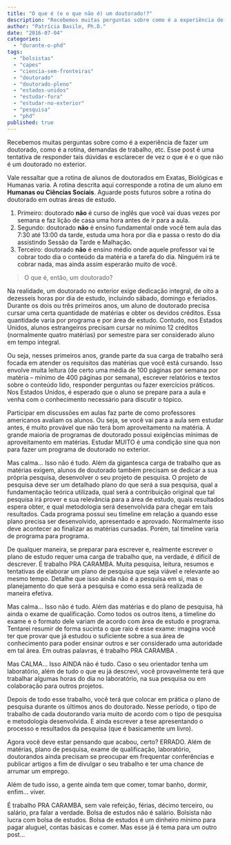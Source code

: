 ```yaml
---
title: "O que é (e o que não é) um doutorado!?"
description: "Recebemos muitas perguntas sobre como é a experiência de fazer um doutorado, como é a rotina, demandas de trabalho, etc. Esse post é uma tentativa de responder tais dúvidas e esclarecer de vez o que é e o que não é um doutorado no exterior."
author: "Patrícia Basile, Ph.D."
date: "2016-07-04"
categories: 
  - "durante-o-phd"
tags: 
  - "bolsistas"
  - "capes"
  - "ciencia-sem-fronteiras"
  - "doutorado"
  - "doutorado-pleno"
  - "estados-unidos"
  - "estudar-fora"
  - "estudar-no-exterior"
  - "pesquisa"
  - "phd"
published: true
---
```


Recebemos muitas perguntas sobre como é a experiência de fazer um doutorado, como é a rotina, demandas de trabalho, etc. Esse post é uma tentativa de responder tais dúvidas e esclarecer de vez o que é e o que não é um doutorado no exterior.

Vale ressaltar que a rotina de alunos de doutorados em Exatas, Biológicas e Humanas varia. A rotina descrita aqui corresponde a rotina de um aluno em **Humanas ou** **Ciências Sociais**. Aguarde posts futuros sobre a rotina do doutorado em outras áreas de estudo.

1. Primeiro: doutorado **não** é curso de inglês que você vai duas vezes por semana e faz lição de casa uma hora antes de ir para a aula.
1. Segundo: doutorado **não** é ensino fundamental onde você  tem aula das 7:30  até  13:00 da tarde, estuda uma hora por dia e passa o resto do dia assistindo Sessão da Tarde e Malhação.
1. Terceiro: doutorado **não** é ensino médio onde aquele professor vai te cobrar todo dia o conteúdo da matéria e a tarefa do dia. Ninguém irá te cobrar nada, mas ainda assim esperarão muito de você.

> O que é, então, um doutorado?

Na realidade, um doutorado no exterior exige dedicação integral, de oito a dezesseis horas por dia de estudo, incluindo sábado, domingo e feriados. Durante os dois ou três primeiros anos, um aluno de doutorado precisa cursar uma certa quantidade de matérias e obter os devidos créditos. Essa quantidade varia por programa e por área de estudo. Contudo, nos Estados Unidos, alunos estrangeiros precisam cursar no mínimo 12 créditos (normalmente quatro matérias) por semestre para ser considerado aluno em tempo integral.

Ou seja, nesses primeiros anos, grande parte da sua carga de trabalho será focada em atender os requisitos das matérias que você está cursando. Isso envolve muita leitura (de certo uma média de  100 páginas por semana por matéria – mínimo de 400 páginas por semana), escrever relatórios e textos sobre o conteúdo lido, responder perguntas ou fazer exercícios práticos. Nos Estados Unidos, é esperado que o aluno se prepare para a aula e venha com o conhecimento necessário para discutir o tópico.

Participar em discussões em aulas faz parte de como professores americanos avaliam os alunos. Ou seja, se você vai para a aula sem estudar antes, é muito provável que não terá bom aproveitamento na matéria. A grande maioria de programas de doutorado possui exigências mínimas de aproveitamento em matérias. Estudar MUITO é uma condição sine qua non para fazer um programa de doutorado no exterior.

Mas calma... Isso não é tudo. Além da gigantesca carga de trabalho que as matérias exigem, alunos de doutorado também precisam se dedicar a sua própria pesquisa, desenvolver o seu projeto de pesquisa. O projeto de pesquisa deve ser um detalhado plano do que será a sua pesquisa, qual a fundamentação teórica utilizada, qual será a contribuição original que tal pesquisa irá prover e sua relevância para a área de estudo, quais resultados espera obter, e qual metodologia será desenvolvida para chegar em tais resultados. Cada programa possui seu timeline em relação a quando esse plano precisa ser desenvolvido, apresentado e aprovado. Normalmente isso deve acontecer ao finalizar as matérias cursadas. Porém, tal timeline varia de programa para programa.

De qualquer maneira, se preparar para escrever e, realmente escrever o plano de estudo requer uma carga de trabalho que, na verdade, é dificil de descrever. É trabalho PRA CARAMBA. Muita pesquisa, leitura, resumos e tentativas de elaborar um plano de pesquisa que seja viável e relevante ao mesmo tempo. Detalhe que isso ainda não é a pesquisa em si, mas o planejamento do que será a pesquisa e como essa será realizada de maneira efetiva.

Mas calma... Isso não é tudo. Além das matérias e do plano de pesquisa, há ainda o exame de qualificação. Como todos os outros itens, a timeline do exame e o formato dele variam de acordo com área de estudo e programa. Tentarei resumir de forma sucinta o que raio é esse exame: imagina você ter que provar que já estudou o suficiente sobre a sua área de conhecimento para poder ensinar outros e ser considerado uma autoridade em tal área. Em outras palavras, é trabalho PRA CARAMBA .

Mas CALMA... Isso AINDA não é tudo. Caso o seu orientador tenha um laboratório, além de tudo o que eu já descrevi, você provavelmente terá que trabalhar algumas horas do dia no laboratório, na sua pesquisa ou em colaboração para outros projetos.

Depois de todo esse trabalho, você terá que colocar em prática o plano de pesquisa durante os últimos anos do doutorado. Nesse período, o tipo de trabalho de cada doutorando varia muito de acordo com o tipo de pesquisa e metodologia desenvolvida. E ainda escrever a tese apresentando o processo e resultados da pesquisa (que é basicamente um livro).

Agora você deve estar pensando que acabou, certo? ERRADO. Além de matérias, plano de pesquisa, exame de qualificação, laboratório, doutorandos ainda precisam se preocupar em frequentar conferências e publicar artigos a fim de divulgar o seu trabalho e ter uma chance de arrumar um emprego.

Além de tudo isso, a gente ainda tem que comer, tomar banho, dormir, enfim... viver.

É trabalho PRA CARAMBA, sem vale refeição, férias, décimo terceiro, ou salário, pra falar a verdade. Bolsa de estudos não é salário. Bolsista não lucra com bolsa de estudos. Bolsa de estudos é um dinheiro mínimo para pagar aluguel, contas básicas e comer. Mas esse já é tema para um outro post...
